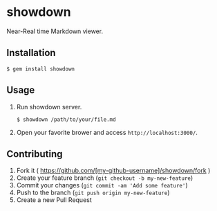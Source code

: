 # showdown

Near-Real time Markdown viewer.

## Installation

    $ gem install showdown

## Usage

1. Run showdown server.

    ```
    $ showdown /path/to/your/file.md
    ```

2. Open your favorite brower and access `http://localhost:3000/`.

## Contributing

1. Fork it ( https://github.com/[my-github-username]/showdown/fork )
2. Create your feature branch (`git checkout -b my-new-feature`)
3. Commit your changes (`git commit -am 'Add some feature'`)
4. Push to the branch (`git push origin my-new-feature`)
5. Create a new Pull Request

